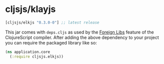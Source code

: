 # cljsjs/klayjs

[](dependency)
```clojure
[cljsjs/elkjs "0.3.0-0"] ;; latest release
```
[](/dependency)

This jar comes with `deps.cljs` as used by the [Foreign Libs][flibs] feature
of the ClojureScript compiler. After adding the above dependency to your project
you can require the packaged library like so:

```clojure
(ns application.core
  (:require cljsjs.elkjs))
```

[flibs]: https://github.com/clojure/clojurescript/wiki/Packaging-Foreign-Dependencies
